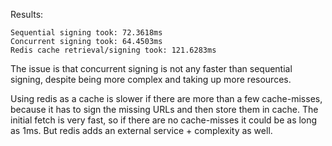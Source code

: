Results:

```
Sequential signing took: 72.3618ms
Concurrent signing took: 64.4503ms
Redis cache retrieval/signing took: 121.6283ms
```

The issue is that concurrent signing is not any faster than sequential signing, despite being more complex and taking up more resources.

Using redis as a cache is slower if there are more than a few cache-misses, because it has to sign the missing URLs and then store them in cache. The initial fetch is very fast, so if there are no cache-misses it could be as long as 1ms. But redis adds an external service + complexity as well.


